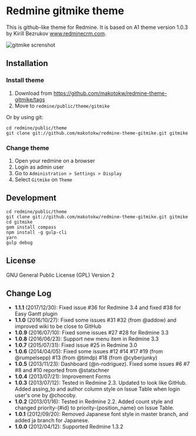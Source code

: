 Redmine gitmike theme
==============

This is github-like theme for Redmine.
It is based on A1 theme version 1.0.3 by Kirill Bezrukov www.redminecrm.com.

![gitmike screnshot](./screenshot.png)

## Installation

### Install theme

1. Download from https://github.com/makotokw/redmine-theme-gitmike/tags
1. Move to `redmine/public/theme/gitmike`

Or by using git:

```
cd redmine/public/theme
git clone git://github.com/makotokw/redmine-theme-gitmike.git gitmike
```

### Change theme

1. Open your redmine on a browser
1. Login as admin user
1. Go to ``Administration > Settings > Display``
1. Select ``Gitmike`` on ``Theme``

## Development

```
cd redmine/public/theme
git clone git://github.com/makotokw/redmine-theme-gitmike.git gitmike
cd gitmike
gem install compass
npm install -g gulp-cli
yarn
gulp debug
```

## License

GNU General Public License (GPL) Version 2

## Change Log

* **1.1.1** (2017/12/30): Fixed issue #36 for Redmine 3.4 and fixed #38 for Easy Gantt plugin
* **1.1.0** (2016/10/27): Fixed some issues #31 #32 (from @addow) and improved wiki to be close to GitHub
* **1.0.9** (2016/07/10): Fixed some issues #27 #28 for Redmine 3.3
* **1.0.8** (2016/06/23): Support new menu item in Redmine 3.3
* **1.0.7** (2015/07/31): Fixed issue #25 in Redmine 3.0
* **1.0.6** (2014/04/05): Fixed some issues #12 #14 #17 #19 (from @rumpelsepp) #13 (from @timdp) #18 (from @cyberjunky)
* **1.0.5** (2013/11/23): Dashboard (@n-rodriguez). Fixed some issues #6 #7 #8 and #10 reported from @statschner
* **1.0.4** (2013/07/21): Improvement Forms
* **1.0.3** (2013/07/12): Tested in Redmine 2.3. Updated to look like GitHub. Added assing_to and author column style on Issue Table when login user's one by @chocoby.
* **1.0.2** (2013/01/16): Tested in Redmine 2.2. Added count style and changed priority-{#id} to priority-{position_name} on Issue Table.
* **1.0.1** (2012/09/20): Removed Japanese font style in master branch, and added ja branch for Japanese.
* **1.0.0** (2012/04/12): Supported Redmine 1.3.2
